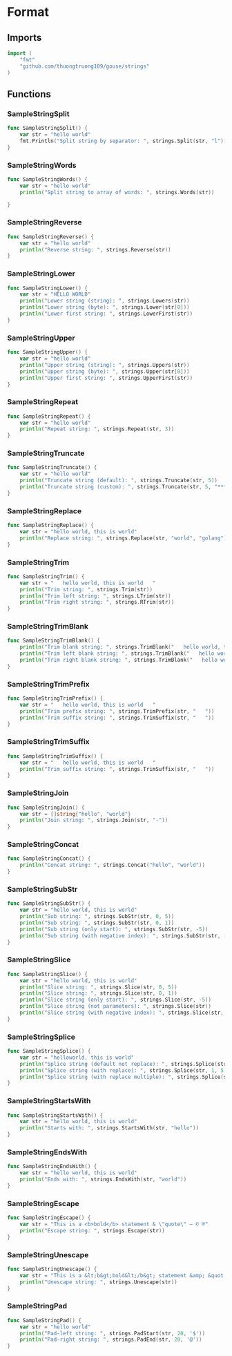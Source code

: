 # Format

## Imports

```go
import (
	"fmt"
	"github.com/thuongtruong109/gouse/strings"
)
```
## Functions


### SampleStringSplit

```go
func SampleStringSplit() {
	var str = "hello world"
	fmt.Println("Split string by separator: ", strings.Split(str, "l"))
}
```

### SampleStringWords

```go
func SampleStringWords() {
	var str = "hello world"
	println("Split string to array of words: ", strings.Words(str))

}
```

### SampleStringReverse

```go
func SampleStringReverse() {
	var str = "hello world"
	println("Reverse string: ", strings.Reverse(str))
}
```

### SampleStringLower

```go
func SampleStringLower() {
	var str = "HELLO WORLD"
	println("Lower string (string): ", strings.Lowers(str))
	println("Lower string (byte): ", strings.Lower(str[0]))
	println("Lower first string: ", strings.LowerFirst(str))
}
```

### SampleStringUpper

```go
func SampleStringUpper() {
	var str = "hello world"
	println("Upper string (string): ", strings.Uppers(str))
	println("Upper string (byte): ", strings.Upper(str[0]))
	println("Upper first string: ", strings.UpperFirst(str))
}
```

### SampleStringRepeat

```go
func SampleStringRepeat() {
	var str = "hello world"
	println("Repeat string: ", strings.Repeat(str, 3))
}
```

### SampleStringTruncate

```go
func SampleStringTruncate() {
	var str = "hello world"
	println("Truncate string (default): ", strings.Truncate(str, 5))
	println("Truncate string (custom): ", strings.Truncate(str, 5, "***"))
}
```

### SampleStringReplace

```go
func SampleStringReplace() {
	var str = "hello world, this is world"
	println("Replace string: ", strings.Replace(str, "world", "golang"))
}
```

### SampleStringTrim

```go
func SampleStringTrim() {
	var str = "   hello world, this is world   "
	println("Trim string: ", strings.Trim(str))
	println("Trim left string: ", strings.LTrim(str))
	println("Trim right string: ", strings.RTrim(str))
}
```

### SampleStringTrimBlank

```go
func SampleStringTrimBlank() {
	println("Trim blank string: ", strings.TrimBlank("   hello world, this is world   "))
	println("Trim left blank string: ", strings.TrimBlank("   hello world, this is world   \t"))
	println("Trim right blank string: ", strings.TrimBlank("   hello world, this is world   \n"))
}
```

### SampleStringTrimPrefix

```go
func SampleStringTrimPrefix() {
	var str = "   hello world, this is world   "
	println("Trim prefix string: ", strings.TrimPrefix(str, "   "))
	println("Trim suffix string: ", strings.TrimSuffix(str, "   "))
}
```

### SampleStringTrimSuffix

```go
func SampleStringTrimSuffix() {
	var str = "   hello world, this is world   "
	println("Trim suffix string: ", strings.TrimSuffix(str, "   "))
}
```

### SampleStringJoin

```go
func SampleStringJoin() {
	var str = []string{"hello", "world"}
	println("Join string: ", strings.Join(str, "-"))
}
```

### SampleStringConcat

```go
func SampleStringConcat() {
	println("Concat string: ", strings.Concat("hello", "world"))
}
```

### SampleStringSubStr

```go
func SampleStringSubStr() {
	var str = "hello world, this is world"
	println("Sub string: ", strings.SubStr(str, 0, 5))
	println("Sub string: ", strings.SubStr(str, 0, 1))
	println("Sub string (only start): ", strings.SubStr(str, -5))
	println("Sub string (with negative index): ", strings.SubStr(str, -5, -1))
}
```

### SampleStringSlice

```go
func SampleStringSlice() {
	var str = "hello world, this is world"
	println("Slice string: ", strings.Slice(str, 0, 5))
	println("Slice string: ", strings.Slice(str, 0, 1))
	println("Slice string (only start): ", strings.Slice(str, -5))
	println("Slice string (not parameters): ", strings.Slice(str))
	println("Slice string (with negative index): ", strings.Slice(str, -5, -1))
}
```

### SampleStringSplice

```go
func SampleStringSplice() {
	var str = "helloworld, this is world"
	println("Splice string (default not replace): ", strings.Splice(str, 0, 5))
	println("Splice string (with replace): ", strings.Splice(str, 1, 5, "golang"))
	println("Splice string (with replace multiple): ", strings.Splice(str, 1, 5, "golang1", "golang2"))
}
```

### SampleStringStartsWith

```go
func SampleStringStartsWith() {
	var str = "hello world, this is world"
	println("Starts with: ", strings.StartsWith(str, "hello"))
}
```

### SampleStringEndsWith

```go
func SampleStringEndsWith() {
	var str = "hello world, this is world"
	println("Ends with: ", strings.EndsWith(str, "world"))
}
```

### SampleStringEscape

```go
func SampleStringEscape() {
	var str = "This is a <b>bold</b> statement & \"quote\" – © ®"
	println("Escape string: ", strings.Escape(str))
}
```

### SampleStringUnescape

```go
func SampleStringUnescape() {
	var str = "This is a &lt;b&gt;bold&lt;/b&gt; statement &amp; &quot;quote&quot; – © ®"
	println("Unescape string: ", strings.Unescape(str))
}
```

### SampleStringPad

```go
func SampleStringPad() {
	var str = "hello world"
	println("Pad-left string: ", strings.PadStart(str, 20, '$'))
	println("Pad-right string: ", strings.PadEnd(str, 20, '@'))
}
```
